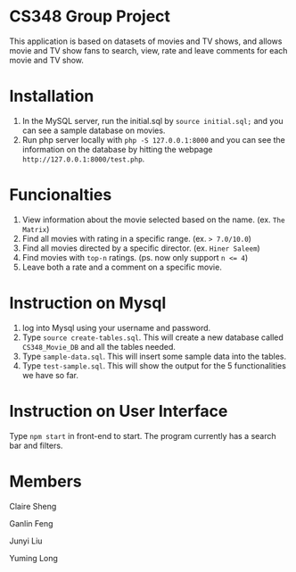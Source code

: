 # CS348 Group Project

This application is based on datasets of movies and TV shows, and allows movie and TV show fans to search, view, rate and leave comments for each movie and TV show.

# Installation
1. In the MySQL server, run the initial.sql by `source initial.sql;` and you can see a sample database on movies.
2. Run php server locally with `php -S 127.0.0.1:8000` and you can see the information on the database by hitting the webpage `http://127.0.0.1:8000/test.php`.

# Funcionalties
1. View information about the movie selected based on the name. (ex. `The Matrix`)
2. Find all movies with rating in a specific range. (ex. `> 7.0/10.0`)
3. Find all movies directed by a specific director. (ex. `Hiner Saleem`)
4. Find movies with `top-n` ratings. (ps. now only support `n <= 4`)
5. Leave both a rate and a comment on a specific movie.

# Instruction on Mysql
1. log into Mysql using your username and password.
2. Type `source create-tables.sql`. This will create a new database called `CS348_Movie_DB` and all the tables needed.
3. Type `sample-data.sql`. This will insert some sample data into the tables.
4. Type `test-sample.sql`. This will show the output for the 5 functionalities we have so far.

# Instruction on User Interface
Type `npm start` in front-end to start.
The program currently has a search bar and filters. 

# Members
Claire Sheng

Ganlin Feng

Junyi Liu

Yuming Long

